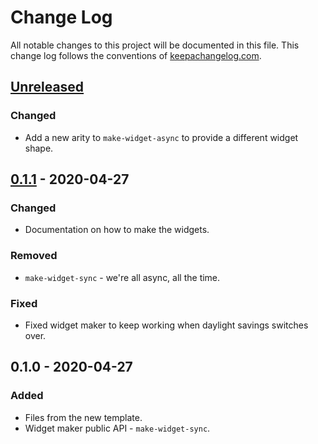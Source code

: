 # Change Log
All notable changes to this project will be documented in this file. This change log follows the conventions of [keepachangelog.com](http://keepachangelog.com/).

## [Unreleased]
### Changed
- Add a new arity to `make-widget-async` to provide a different widget shape.

## [0.1.1] - 2020-04-27
### Changed
- Documentation on how to make the widgets.

### Removed
- `make-widget-sync` - we're all async, all the time.

### Fixed
- Fixed widget maker to keep working when daylight savings switches over.

## 0.1.0 - 2020-04-27
### Added
- Files from the new template.
- Widget maker public API - `make-widget-sync`.

[Unreleased]: https://github.com/your-name/dz10/compare/0.1.1...HEAD
[0.1.1]: https://github.com/your-name/dz10/compare/0.1.0...0.1.1
